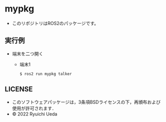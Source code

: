 # mypkg
 * このリポジトリはROS2のパッケージです。
 
 ## 実行例
 * 端末を二つ開く
   * 端末1
   
      `` $ ros2 run mypkg talker ``
 
 ## LICENSE

 * このソフトウェアパッケージは，3条項BSDライセンスの下，再頒布および使用が許可されます．
 * © 2022 Ryuichi Ueda
